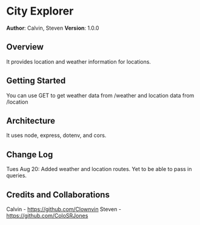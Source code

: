 # City Explorer

**Author**: Calvin, Steven
**Version**: 1.0.0

## Overview
It provides location and weather information for locations.

## Getting Started
You can use GET to get weather data from /weather and location data from /location

## Architecture
It uses node, express, dotenv, and cors.

## Change Log

Tues Aug 20: Added weather and location routes. Yet to be able to pass in queries.
## Credits and Collaborations
Calvin - https://github.com/Clownvin
Steven - https://github.com/ColoSRJones